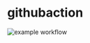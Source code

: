 # githubaction

![example workflow](https://github.com/BANAPP/githubaction/actions/workflows/python_unittest.yml/badge.svg?branch=dev)
